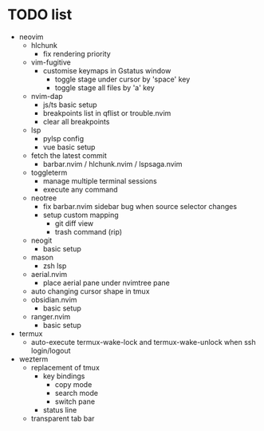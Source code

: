 # TODO list

- neovim
  - hlchunk
    - fix rendering priority
  - vim-fugitive
    - customise keymaps in Gstatus window
      - toggle stage under cursor by 'space' key
      - toggle stage all files by 'a' key
  - nvim-dap
    - js/ts basic setup
    - breakpoints list in qflist or trouble.nvim
    - clear all breakpoints
  - lsp
    - pylsp config
    - vue basic setup
  - fetch the latest commit
    - barbar.nvim / hlchunk.nvim / lspsaga.nvim
  - toggleterm
    - manage multiple terminal sessions
    - execute any command
  - neotree
    - fix barbar.nvim sidebar bug when source selector changes
    - setup custom mapping
      - git diff view
      - trash command (rip)
  - neogit
    - basic setup
  - mason
    - zsh lsp
  - aerial.nvim
    - place aerial pane under nvimtree pane
  - auto changing cursor shape in tmux
  - obsidian.nvim
    - basic setup
  - ranger.nvim
    - basic setup
- termux
  - auto-execute termux-wake-lock and termux-wake-unlock when ssh login/logout
- wezterm
  - replacement of tmux
    - key bindings
      - copy mode
      - search mode
      - switch pane
    - status line
  - transparent tab bar
